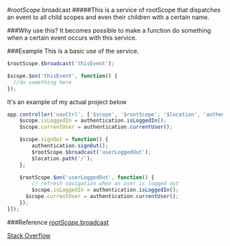#$rootScope.$broadcast
#####This is a service of rootScope that dispatches an event to all child scopes and even their children with a certain name.

###Why use this?
It becomes possible to make a function do something when a certain event occurs with this service.

###Example
This is a basic use of the service.
```javascript
$rootScope.$broadcast('thisEvent');

$scope.$on('thisEvent', function() {
  //do something here
});
```
It's an example of my actual project below
```javascript
app.controller('navCtrl', ['$scope', '$rootScope', '$location', 'authentication', function($scope, $rootScope, $location, authentication) {
	$scope.isLoggedIn = authentication.isLoggedIn();
	$scope.currentUser = authentication.currentUser();

	$scope.signOut = function() {
		authentication.signOut();
		$rootScope.$broadcast('userLoggedOut');
		$location.path('/');
	};

	$rootScope.$on('userLoggedOut', function() {
		// refresh navigation when an user is logged out
		$scope.isLoggedIn = authentication.isLoggedIn();
	  $scope.currentUser = authentication.currentUser();
	});
}]);
```

###Reference
[$rootScope.$broadcast](https://docs.angularjs.org/api/ng/type/$rootScope.Scope)

[Stack Overflow](http://stackoverflow.com/questions/24830679/why-do-we-use-rootscope-broadcast-in-angularjs)
